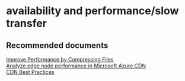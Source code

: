 <properties
	pageTitle="availability and performance/slow transfer"
	description="availability and performance/slow transfer"
	service="microsoft.cdn"
	resource="profiles"
	authors="aashu"
	displayOrder=""
	selfHelpType="generic"
	supportTopicIds="32302797"
	resourceTags=""
	productPesIds="15528"
	cloudEnvironments="public"
	articleId="f87cd7c7-1abc-4e44-a543-74196271a24a"
/>

# availability and performance/slow transfer


## **Recommended documents**
[Improve Performance by Compressing Files](https://azure.microsoft.com/documentation/articles/cdn-improve-performance/)<br>
[Analyze edge node performance in Microsoft Azure CDN](https://azure.microsoft.com/documentation/articles/cdn-edge-performance/)<br>
[CDN Best Practices](https://azure.microsoft.com/documentation/articles/best-practices-cdn/)
